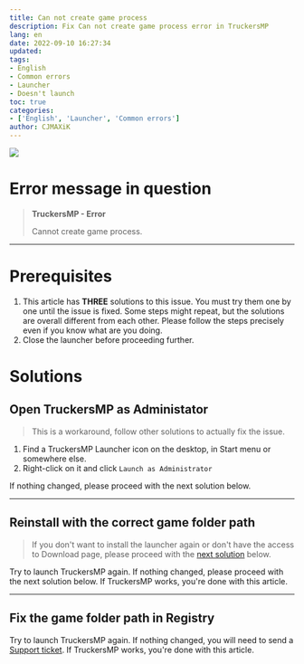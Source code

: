 ```yaml
---
title: Can not create game process
description: Fix Can not create game process error in TruckersMP
lang: en
date: 2022-09-10 16:27:34
updated:
tags:
- English
- Common errors
- Launcher
- Doesn't launch
toc: true
categories:
- ['English', 'Launcher', 'Common errors']
author: CJMAXiK
---
```

![](https://i.imgur.com/S48zSOe.png)
<!-- more -->
# Error message in question
> **TruckersMP - Error**
>
> Cannot create game process.
***
# Prerequisites
1. This article has **THREE** solutions to this issue. You must try them one by one until the issue is fixed. Some steps might repeat, but the solutions are overall different from each other. Please follow the steps precisely even if you know what are you doing.
2. Close the launcher before proceeding further.

# Solutions 
## Open TruckersMP as Administator
> This is a workaround, follow other solutions to actually fix the issue.
1. Find a TruckersMP Launcher icon on the desktop, in Start menu or somewhere else.
2. Right-click on it and click `Launch as Administrator`

If nothing changed, please proceed with the next solution below.

***

## Reinstall with the correct game folder path
> If you don't want to install the launcher again or don't have the access to Download page, please proceed with the [next solution](#Fix-the-game-folder-path-in-Registry) below.
<!-- md en/launcher-solutions/reinstall-with-correct-game-path.md -->

Try to launch TruckersMP again. If nothing changed, please proceed with the next solution below. If TruckersMP works, you're done with this article.

***

## Fix the game folder path in Registry
<!-- md en/launcher-solutions/registry-fix.md -->

Try to launch TruckersMP again. If nothing changed, you will need to send a [Support ticket](https://truckersmp.com/support/ticket/create). If TruckersMP works, you're done with this article.
